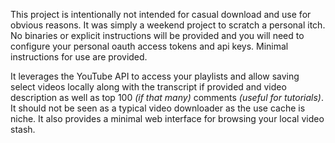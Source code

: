 This project is intentionally not intended for casual download and use for obvious reasons. It was simply a weekend project to scratch a personal itch. No binaries or explicit instructions will be provided and you will need to configure your personal oauth access tokens and api keys. Minimal instructions for use are provided.

It leverages the YouTube API to access your playlists and allow saving select videos locally along with the transcript if provided and video description as well as top 100 *(if that many)* comments *(useful for tutorials)*. It should not be seen as a typical video downloader as the use cache is niche. It also provides a minimal web interface for browsing your local video stash.
